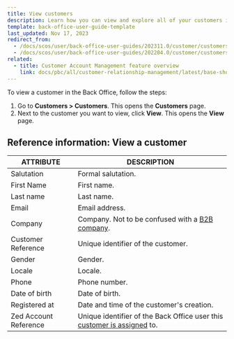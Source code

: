 ```yaml
---
title: View customers
description: Learn how you can view and explore all of your customers in the Spryker Back Office.
template: back-office-user-guide-template
last_updated: Nov 17, 2023
redirect_from:
  - /docs/scos/user/back-office-user-guides/202311.0/customer/customers/view-customers.html
  - /docs/scos/user/back-office-user-guides/202204.0/customer/customers/view-customers.html
related:
  - title: Customer Account Management feature overview
    link: docs/pbc/all/customer-relationship-management/latest/base-shop/customer-account-management-feature-overview/customer-account-management-feature-overview.html
---
```


To view a customer in the Back Office, follow the steps:

1. Go to **Customers&nbsp;<span aria-label="and then">></span> Customers**.
    This opens the **Customers** page.
2. Next to the customer you want to view, click **View**.
    This opens the **View** page.


## Reference information: View a customer

|ATTRIBUTE| DESCRIPTION|
|---|---|
| Salutation | Formal salutation. |
| First Name | First name. |
| Last name	| Last name. |
| Email | Email address. |
|Company | Company. Not to be confused with a [B2B company](/docs/pbc/all/customer-relationship-management/latest/base-shop/company-account-feature-overview/company-accounts-overview.html). |
| Customer Reference | Unique identifier of the customer. |
| Gender | Gender. |
| Locale | Locale. |
| Phone | Phone number.|
| Date of birth	 | Date of birth.|
| Registered at	| Date and time of the customer's creation. |
| Zed Account Reference	| Unique identifier of the Back Office user this [customer is assigned](/docs/pbc/all/user-management/latest/base-shop/manage-in-the-back-office/manage-users/assign-and-deassign-customers-from-users.html) to. |
